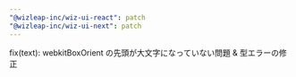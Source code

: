 ```yaml
---
"@wizleap-inc/wiz-ui-react": patch
"@wizleap-inc/wiz-ui-next": patch
---
```


fix(text): webkitBoxOrient の先頭が大文字になっていない問題 & 型エラーの修正
